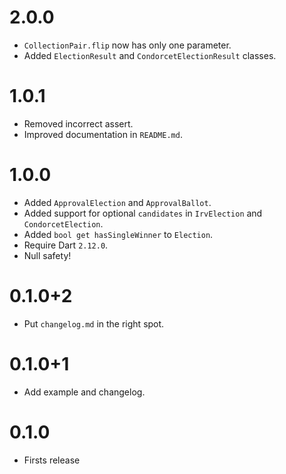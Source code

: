 # 2.0.0

- `CollectionPair.flip` now has only one parameter.
- Added `ElectionResult` and `CondorcetElectionResult` classes.

# 1.0.1

- Removed incorrect assert.
- Improved documentation in `README.md`.

# 1.0.0

- Added `ApprovalElection` and `ApprovalBallot`.
- Added support for optional `candidates` in `IrvElection` and
  `CondorcetElection`.
- Added `bool get hasSingleWinner` to `Election`.
- Require Dart `2.12.0`.
- Null safety!

# 0.1.0+2

- Put `changelog.md` in the right spot.

# 0.1.0+1

- Add example and changelog.

# 0.1.0

- Firsts release
